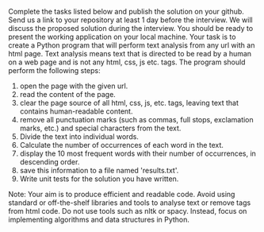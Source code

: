 Complete the tasks listed below and publish the solution on your github. Send us a link to your repository at least 1 day before the interview. We will discuss the proposed solution during the interview. You should be ready to present the working application on your local machine.
Your task is to create a Python program that will perform text analysis from any url with an html page. 
Text analysis means text that is directed to be read by a human on a web page and is not any html, css, js etc. tags. The program should perform the following steps:
 
1. open the page with the given url.
2. read the content of the page.
3. clear the page source of all html, css, js, etc. tags, leaving text that contains human-readable content.
4. remove all punctuation marks (such as commas, full stops, exclamation marks, etc.) and special characters from the text.
5. Divide the text into individual words.
6. Calculate the number of occurrences of each word in the text.
7. display the 10 most frequent words with their number of occurrences, in descending order.
8. save this information to a file named 'results.txt'.
9. Write unit tests for the solution you have written.
 
Note: Your aim is to produce efficient and readable code. Avoid using standard or off-the-shelf libraries and tools to analyse text or remove tags from html code. 
Do not use tools such as nltk or spacy. Instead, focus on implementing algorithms and data structures in Python.